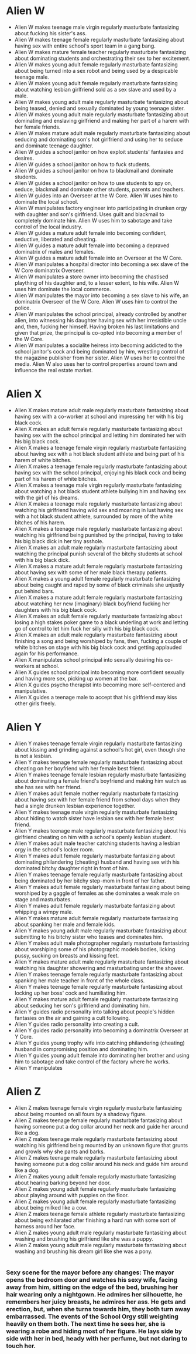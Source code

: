 # Alien W
- Alien W makes teenage male virgin regularly masturbate fantasizing about fucking his sister's ass.
- Alien W makes teenage female regularly masturbate fantasizing about having sex with entire school's sport team in a gang bang.
- Alien W makes mature female teacher regularly masturbate fantasizing about dominating students and orchestrating their sex to her excitement.
- Alien W makes young adult female regularly masturbate fantasizing about being turned into a sex robot and being used by a despicable teenage male.
- Alien W makes young adult female regularly masturbate fantasizing about watching lesbian girlfriend sold as a sex slave and used by a male.
- Alien W makes young adult male regularly masturbate fantasizing about being teased, denied and sexually dominated by young teenage sister.
- Alien W makes young adult male regularly masturbate fantasizing about dominating and enslaving girlfriend and making her part of a harem with her female friends.
- Alien W makes mature adult male regularly masturbate fantasizing about seducing and dominating son's hot girlfriend and using her to seduce and dominate teenage daughter.
- Alien W guides a school janitor on how exploit students' fantasies and desires.
- Alien W guides a school janitor on how to fuck students.
- Alien W guides a school janitor on how to blackmail and dominate students.
- Alien W guides a school janitor on how to use students to spy on, seduce, blackmail and dominate other students, parents and teachers.
- Alien W guides into an Overseer at the W Core. Alien W uses him to dominate the local school.
- Alien W manipulates factory engineer into participating in drunken orgy with daughter and son's girlfriend. Uses guilt and blackmail to completely dominate him. Alien W uses him to sabotage and take control of the local industry.
- Alien W guides a mature adult female into becoming confident, seductive, liberated and cheating.
- Alien W guides a mature adult female into becoming a depraved dominatrix of males and females.
- Alien W guides a mature adult female into an Overseer at the W Core.
- Alien W manipulates a hospital director into becoming a sex slave of the W Core dominatrix Overseer.
- Alien W manipulates a store owner into becoming the chastised plaything of his daughter and, to a lesser extent, to his wife. Alien W uses him dominate the local commerce.
- Alien W manipulates the mayor into becoming a sex slave to his wife, an dominatrix Overseer of the W Core. Alien W uses him to control the police.
- Alien W manipulates the school principal, already controlled by another alien, into witnessing his daughter having sex with her irresistible uncle and, then, fucking her himself. Having broken his last limitations and given that prize, the principal is co-opted into becoming a member of the W Core.
- Alien W manipulates a socialite heiress into becoming addicted to the school janitor's cock and being dominated by him, wrestling control of the magazine publisher from her sister. Alien W uses her to control the media. Alien W also uses her to control properties around town and influence the real estate market.

# Alien X
- Alien X makes mature adult male regularly masturbate fantasizing about having sex with a co-worker at school and impressing her with his big black cock.
- Alien X makes an adult female regularly masturbate fantasizing about having sex with the school principal and letting him dominated her with his big black cock.
- Alien X makes a teenage female virgin regularly masturbate fantasizing about having sex with a hot black student athlete and being part of his harem of white bitches.
- Alien X makes a teenage female regularly masturbate fantasizing about having sex with the school principal, enjoying his black cock and being part of his harem of white bitches.
- Alien X makes a teenage male virgin regularly masturbate fantasizing about watching a hot black student athlete bullying him and having sex with the girl of his dreams.
- Alien X makes a teenage male regularly masturbate fantasizing about watching his girlfriend having wild sex and moaning in lust having sex with a hot black student athlete, surrounded by more of the white bitches of his harem.
- Alien X makes a teenage male regularly masturbate fantasizing about watching his girlfriend being punished by the principal, having to take his big black dick in her tiny asshole.
- Alien X makes an adult male regularly masturbate fantasizing about watching the principal punish several of the bitchy students at school with his big black dick.
- Alien X makes a mature adult female regularly masturbate fantasizing about having sex with some of her male black therapy patients.
- Alien X makes a young adult female regularly masturbate fantasizing about being caught and raped by some of black criminals she unjustly put behind bars.
- Alien X makes a mature adult female regularly masturbate fantasizing about watching her new (imaginary) black boyfriend fucking her daughters with his big black cock.
- Alien X makes an adult female regularly masturbate fantasizing about losing a high stakes poker game to a black underling at work and letting go of control to let him fuck her silly with his big black cock.
- Alien X makes an adult male regularly masturbate fantasizing about finishing a song and being worshiped by fans, then, fucking a couple of white bitches on stage with his big black cock and getting applauded again for his performance.
- Alien X manipulates school principal into sexually desiring his co-workers at school.
- Alien X guides school principal into becoming more confident sexually and having more sex, picking up women at the bar.
- Alien X guides psycho therapist into becoming more self-centered and manipulative.
- Alien X guides a teenage male to accept that his girlfriend may kiss other girls freely.

# Alien Y
- Alien Y makes teenage female virgin regularly masturbate fantasizing about kissing and grinding against a school's hot girl, even though she is not a lesbian.
- Alien Y makes teenage female regularly masturbate fantasizing about cheating on her boyfriend with her female best friend.
- Alien Y makes teenage female lesbian regularly masturbate fantasizing about dominating a female friend's boyfriend and making him watch as she has sex with her friend.
- Alien Y makes adult female mother regularly masturbate fantasizing about having sex with her female friend from school days when they had a single drunken lesbian experience together.
- Alien Y makes teenage male virgin regularly masturbate fantasizing about hiding to watch sister have lesbian sex with her female best friend.
- Alien Y makes teenage male regularly masturbate fantasizing about his girlfriend cheating on him with a school's openly lesbian student.
- Alien Y makes adult male teacher catching students having a lesbian orgy in the school's locker room.
- Alien Y makes adult female regularly masturbate fantasizing about dominating philandering (cheating) husband and having sex with his dominated bitchy daughter right in front of him.
- Alien Y makes teenage female regularly masturbate fantasizing about being dominated by her bitchy step-mom in front of her father.
- Alien Y makes adult female regularly masturbate fantasizing about being worshiped by a gaggle of females as she dominates a weak male on stage and masturbates.
- Alien Y makes adult female regularly masturbate fantasizing about whipping a wimpy male.
- Alien Y makes mature adult female regularly masturbate fantasizing about spanking her male and female kids.
- Alien Y makes young adult male regularly masturbate fantasizing about submitting to his bitchy sister who teases and dominates him.
- Alien Y makes adult male photographer regularly masturbate fantasizing about worshiping some of his photographic models bodies, licking pussy, sucking on breasts and kissing feet.
- Alien Y makes mature adult male regularly masturbate fantasizing about watching his daughter showering and masturbating under the shower.
- Alien Y makes teenage female regularly masturbate fantasizing about spanking her male teacher in front of the whole class.
- Alien Y makes teenage female regularly masturbate fantasizing about locking up her boss' cock and humiliating him.
- Alien Y makes mature adult female regularly masturbate fantasizing about seducing her son's girlfriend and dominating him.
- Alien Y guides radio personality into talking about people's hidden fantasies on the air and gaining a cult following.
- Alien Y guides radio personality into creating a cult.
- Alien Y guides radio personality into becoming a dominatrix Overseer at Y Core.
- Alien Y guides young trophy wife into catching philandering (cheating) husband in compromising position and dominating him.
- Alien Y guides young adult female into dominating her brother and using him to sabotage and take control of the factory where he works.
- Alien Y manipulates 

# Alien Z
- Alien Z makes teenage female virgin regularly masturbate fantasizing about being mounted on all fours by a shadowy figure.
- Alien Z makes teenage female regularly masturbate fantasizing about having someone put a dog collar around her neck and guide her around like a dog.
- Alien Z makes teenage male regularly masturbate fantasizing about watching his girlfriend being mounted by an unknown figure that grunts and growls why she pants and barks.
- Alien Z makes teenage male regularly masturbate fantasizing about having someone put a dog collar around his neck and guide him around like a dog.
- Alien Z makes young adult female regularly masturbate fantasizing about hearing barking beyond her door.
- Alien Z makes young adult female regularly masturbate fantasizing about playing around with puppies on the floor.
- Alien Z makes young adult female regularly masturbate fantasizing about being milked like a cow.
- Alien Z makes teenage female athlete regularly masturbate fantasizing about being exhilarated after finishing a hard run with some sort of harness around her face.
- Alien Z makes young adult male regularly masturbate fantasizing about washing and brushing his girlfriend like she was a puppy.
- Alien Z makes young adult male regularly masturbate fantasizing about washing and brushing his dream girl like she was a pony.




# 
## 
### Sexy scene for the mayor before any changes: The mayor opens the bedroom door and watches his sexy wife, facing away from him, sitting on the edge of the bed, brushing her hair wearing only a nightgown. He admires her silhouette, he remembers her juicy breasts, he admires her ass. He gets and erection, but, when she turns towards him, they both turn away embarrassed. The events of the School Orgy still weighting heavily on them both. The next time he sees her, she is wearing a robe and hiding most of her figure. He lays side by side with her in bed, heady with her perfume, but not daring to touch her.

